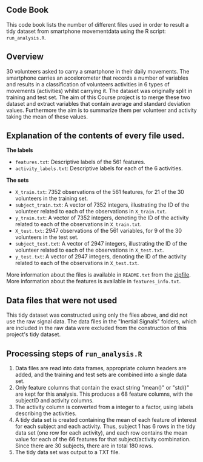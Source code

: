 ## Code Book

This code book lists the number of different files used in order to result a tidy dataset from smartphone movementdata using the R script: `run_analysis.R`.

## Overview

30 volunteers asked to carry a smartphone in their daily movements. The smartphone carries an accelorometer that records a number of variables and results in a classification of volunteers activities in 6 types of movements (activities) whilst carrying it. The dataset was originally split in training and test set. The aim of this Course project is to merge these two dataset and extract variables that contain average and standard deviation  values. Furthermore the aim is to summarize them per volunteer and activity taking the mean of these values.

## Explanation of the contents of every file used.

**The labels**
* `features.txt`: Descriptive labels of the 561 features.
* `activity_labels.txt`: Descriptive labels for each of the 6 activities.

**The sets**
* `X_train.txt`: 7352 observations of the 561 features, for 21 of the 30 volunteers in the training set.
* `subject_train.txt`: A vector of 7352 integers, illustrating the ID of the volunteer related to each of the observations in `X_train.txt`.
* `y_train.txt`: A vector of 7352 integers, denoting the ID of the activity related to each of the observations in `X_train.txt`.
* `X_test.txt`: 2947 observations of the 561 variables, for 9 of the 30 volunteers in the test set.
* `subject_test.txt`: A vector of 2947 integers, illustrating the ID of the volunteer related to each of the observations in `X_test.txt`.
* `y_test.txt`: A vector of 2947 integers, denoting the ID of the activity related to each of the observations in `X_test.txt`.

More information about the files is available in `README.txt` from the [zipfile](https://d396qusza40orc.cloudfront.net/getdata%2Fprojectfiles%2FUCI%20HAR%20Dataset.zip). More information about the features is available in `features_info.txt`.

## Data files that were not used

This tidy dataset was constructed using only the files above, and did not use the raw signal data. The data files in the "Inertial Signals" folders, which are included in the raw data were excluded from the construction of this project's tidy dataset.

## Processing steps of `run_analysis.R`

1. Data files are read into data frames, appropriate column headers are added, and the training and test sets are combined into a single data set.
2. Only feature columns that contain the exact string "mean()" or "std()" are kept for this analysis. This produces a 68 feature columns, with the subjectID and activity columns.
3. The activity column is converted from a integer to a factor, using labels describing the activities.
4. A tidy data set is created containing the mean of each feature of interest for each subject and each activity. Thus, subject 1 has 6 rows in the tidy data set (one row for each activity), and each row contains the mean value for each of the 66 features for that subject/activity combination. Since there are 30 subjects, there are in total 180 rows.
5. The tidy data set was output to a TXT file.